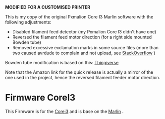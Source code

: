 **MODIFIED FOR A CUSTOMISED PRINTER**

This is my copy of the original Pxmalion Core I3 Marlin software with the following adjustments:

* Disabled filament feed detector (my Pxmalion Core I3 didn't have one)
* Reversed the filament feed motor direction (for a right side mounted Bowden tube)
* Removed excessive exclamation marks in some source files (more than two caused avrdude to complain and not upload, see [StackOverflow](https://stackoverflow.com/a/29135050) )

Bowden tube modification is based on this: [Thingiverse](https://www.thingiverse.com/thing:3842298)

Note that the Amazon link for the quick release is actually a mirror of the one used in the project, hence the reversed filament feeder motor direction.


# **Firmware CoreI3**

This Firmware is for the [Corei3](http://www.pxmalion.com/2017/11/16/corei3/) and is base on the [Marlin](https://github.com/MarlinFirmware/Marlin) .

